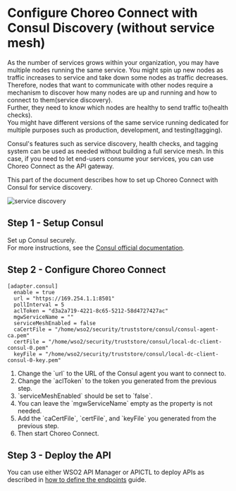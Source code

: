 # Configure Choreo Connect with Consul Discovery (without service mesh)

As the number of services grows within your organization, you may have multiple nodes running the same service.
You might spin up new nodes as traffic increases to service and take down some nodes as traffic decreases.
Therefore, nodes that want to communicate with other nodes require a mechanism to discover how many nodes are up and running and how to connect to them(service discovery).<br>
Further, they need to know which nodes are healthy to send traffic to(health checks).<br>
You might have different versions of the same service running dedicated for multiple purposes such as production, development, and testing(tagging).<br>

Consul's features such as service discovery, health checks, and tagging system can be used as needed without building a full service mesh.
In this case, if you need to let end-users consume your services, you can use Choreo Connect as the API gateway.<br>

This part of the document describes how to set up Choreo Connect with Consul for service discovery.

![service discovery]({{base_path}}/assets/img/deploy/consul-reference-discovery.png)

## Step 1 - Setup Consul
Set up Consul securely.<br>
For more instructions, see the [Consul official documentation](https://www.consul.io/docs).
## Step 2 - Configure Choreo Connect

``` 
[adapter.consul]
  enable = true
  url = "https://169.254.1.1:8501"
  pollInterval = 5
  aclToken = "d3a2a719-4221-8c65-5212-58d4727427ac"
  mgwServiceName = ""
  serviceMeshEnabled = false
  caCertFile = "/home/wso2/security/truststore/consul/consul-agent-ca.pem"
  certFile = "/home/wso2/security/truststore/consul/local-dc-client-consul-0.pem"
  keyFile = "/home/wso2/security/truststore/consul/local-dc-client-consul-0-key.pem"
```
<ol>
<li> Change the `url` to the URL of the Consul agent you want to connect to.<br></li>
<li>Change the `aclToken` to the token you generated from the previous step.<br></li> 
<li>`serviceMeshEnabled` should be set to `false`.<br></li>
<li>You can leave the `mgwServiceName` empty as the property is not needed.<br></li>
<li>Add the `caCertFile`, `certFile`, and `keyFile` you generated from the previous step.<br></li>
<li>Then start Choreo Connect.</li>
</ol>

## Step 3 - Deploy the API
You can use either WSO2 API Manager or APICTL to deploy APIs as described in [how to define the endpoints]({{base_path}}/deploy-and-publish/deploy-on-gateway/choreo-connect/service-discovery/service-discovery-overview/#how-to-define-the-endpoints) guide.